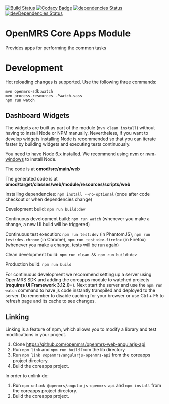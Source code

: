 [![Build Status](https://travis-ci.org/openmrs/openmrs-module-coreapps.svg?branch=master)](https://travis-ci.org/openmrs/openmrs-module-coreapps) 
[![Codacy Badge](https://api.codacy.com/project/badge/Grade/8282d20655f84632876d16f71a8b3c2e)](https://www.codacy.com/app/openmrs/openmrs-module-coreapps?utm_source=github.com&amp;utm_medium=referral&amp;utm_content=openmrs/openmrs-module-coreapps&amp;utm_campaign=Badge_Grade)
[![dependencies Status](https://david-dm.org/openmrs/openmrs-module-coreapps/status.svg)](https://david-dm.org/openmrs/openmrs-module-coreapps)
[![devDependencies Status](https://david-dm.org/openmrs/openmrs-module-coreapps/dev-status.svg)](https://david-dm.org/openmrs/openmrs-module-coreapps?type=dev)

OpenMRS Core Apps Module
=======================

Provides apps for performing the common tasks

# Development

Hot reloading changes is supported. Use the following three commands:

```
mvn openmrs-sdk:watch
mvn process-resources -Pwatch-sass
npm run watch
```

## Dashboard Widgets

The widgets are built as part of the module (`mvn clean install`) without having to install Node or NPM manually. Nevertheless, if you want to develop widgets installing Node is recommended so that you can iterate faster by building widgets and executing tests continuously.

You need to have Node 6.x installed. We recommend using [nvm](https://github.com/creationix/nvm) or [nvm-windows](https://github.com/coreybutler/nvm-windows) to install Node.

The code is at **omod/src/main/web**

The generated code is at **omod/target/classes/web/module/resources/scripts/web**

Installing dependencies: `npm install --no-optional` (once after code checkout or when dependencies change)

Development build: `npm run build:dev`

Continuous development build: `npm run watch` (whenever you make a change, a new UI build will be triggered)

Continuous test execution: `npm run test:dev` (in PhantomJS), `npm run test:dev-chrome` (in Chrome), `npm run test:dev-firefox` (in Firefox) (whenever you make a change, tests will be run again)

Clean development build: `npm run clean && npm run build:dev`

Production build: `npm run build`

For continuous development we recommend setting up a server using OpenMRS SDK and adding the coreapps module to watched projects (**requires UI Framework 3.12.0+**). Next start the server and use the `npm run watch` command to have js code instantly transpiled and deployed to the server. Do remember to disable caching for your browser or use Ctrl + F5 to refresh page and its cache to see changes.

## Linking

Linking is a feature of npm, which allows you to modify a library and test modifications in your project.
1) Clone https://github.com/openmrs/openmrs-web-angularjs-api
2) Run `npm link` and `npm run build` from the lib directory
3) Run `npm link @openmrs/angularjs-openmrs-api` from the coreapps project directory.
4) Build the coreapps project.

In order to unlink do:
1) Run `npm unlink @openmrs/angularjs-openmrs-api` and `npm install` from the coreapps project directory.
2) Build the coreapps project. 

